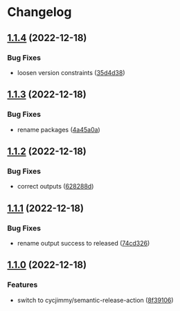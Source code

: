 # Changelog

## [1.1.4](https://github.com/cihelper/action-semanticrelease-npm/compare/v1.1.3...v1.1.4) (2022-12-18)


### Bug Fixes

* loosen version constraints ([35d4d38](https://github.com/cihelper/action-semanticrelease-npm/commit/35d4d3838c21e947ffeb9adbbd34658b4b7c2b08))

## [1.1.3](https://github.com/cihelper/action-semanticrelease-npm/compare/v1.1.2...v1.1.3) (2022-12-18)


### Bug Fixes

* rename packages ([4a45a0a](https://github.com/cihelper/action-semanticrelease-npm/commit/4a45a0a41445b0e4467fc7cb35a233fce6f25d1a))

## [1.1.2](https://github.com/cihelper/action-semanticrelease-npm/compare/v1.1.1...v1.1.2) (2022-12-18)


### Bug Fixes

* correct outputs ([628288d](https://github.com/cihelper/action-semanticrelease-npm/commit/628288dfa0452e480e9e06ce9eabb6ca382d08b7))

## [1.1.1](https://github.com/cihelper/action-semanticrelease-npm/compare/v1.1.0...v1.1.1) (2022-12-18)


### Bug Fixes

* rename output success to released ([74cd326](https://github.com/cihelper/action-semanticrelease-npm/commit/74cd32682915ce0fd839799d86505cceeed40619))

## [1.1.0](https://github.com/cihelper/action-semanticrelease-npm/compare/v1.0.1...v1.1.0) (2022-12-18)


### Features

* switch to cycjimmy/semantic-release-action ([8f39106](https://github.com/cihelper/action-semanticrelease-npm/commit/8f391061d37c367f591df7cd2f11df1639fc104e))
